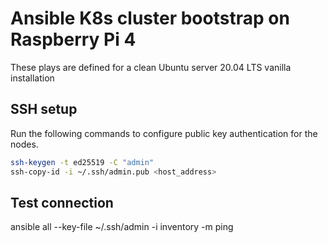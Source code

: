 # Ansible K8s cluster bootstrap on Raspberry Pi 4

These plays are defined for a clean Ubuntu server 20.04 LTS vanilla installation



## SSH setup

Run the following commands to configure public key authentication for the nodes.

```bash
ssh-keygen -t ed25519 -C "admin"
ssh-copy-id -i ~/.ssh/admin.pub <host_address>
````

## Test connection

ansible all --key-file ~/.ssh/admin -i inventory -m ping



